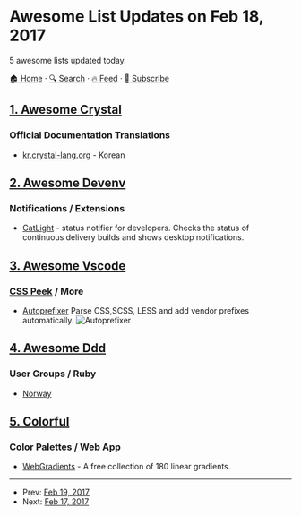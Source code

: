 # Awesome List Updates on Feb 18, 2017

5 awesome lists updated today.

[🏠 Home](/README.md) · [🔍 Search](https://test.trackawesomelist.com/search/) · [🔥 Feed](https://test.trackawesomelist.com/feed.xml) · [📮 Subscribe](https://trackawesomelist.us17.list-manage.com/subscribe?u=d2f0117aa829c83a63ec63c2f&id=36a103854c)



## [1. Awesome Crystal](/content/veelenga/awesome-crystal/README.md)

### Official Documentation Translations

*   [kr.crystal-lang.org](https://kr.crystal-lang.org/) - Korean

## [2. Awesome Devenv](/content/jondot/awesome-devenv/README.md)

### Notifications / Extensions

*   [CatLight](https://catlight.io) - status notifier for developers. Checks the status of continuous delivery builds and shows desktop notifications.

## [3. Awesome Vscode](/content/viatsko/awesome-vscode/README.md)

### [CSS Peek](https://marketplace.visualstudio.com/items?itemName=pranaygp.vscode-css-peek) / More

*   [Autoprefixer](https://marketplace.visualstudio.com/items?itemName=mrmlnc.vscode-autoprefixer)
    Parse CSS,SCSS, LESS and add vendor prefixes automatically.
    ![Autoprefixer](https://cloud.githubusercontent.com/assets/7034281/16823311/da82a3c6-496b-11e6-8d95-0bebbf0b9607.gif)

## [4. Awesome Ddd](/content/heynickc/awesome-ddd/README.md)

### User Groups / Ruby

*   [Norway](https://www.meetup.com/dddnorway/)

## [5. Colorful](/content/Siddharth11/Colorful/README.md)

### Color Palettes / Web App

*   [WebGradients](https://webgradients.com/) - A free collection of 180 linear gradients.

---

- Prev: [Feb 19, 2017](/content/2017/02/19/README.md)
- Next: [Feb 17, 2017](/content/2017/02/17/README.md)
